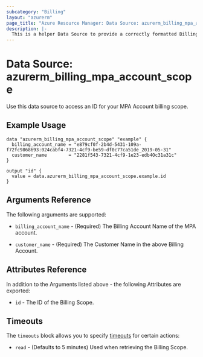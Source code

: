 ```yaml
---
subcategory: "Billing"
layout: "azurerm"
page_title: "Azure Resource Manager: Data Source: azurerm_billing_mpa_account_scope"
description: |-
  This is a helper Data Source to provide a correctly formatted Billing Scope ID for a Microsoft Partner Agreement Account.
---
```


# Data Source: azurerm_billing_mpa_account_scope

Use this data source to access an ID for your MPA Account billing scope.

## Example Usage

```hcl
data "azurerm_billing_mpa_account_scope" "example" {
  billing_account_name = "e879cf0f-2b4d-5431-109a-f72fc9868693:024cabf4-7321-4cf9-be59-df0c77ca51de_2019-05-31"
  customer_name        = "2281f543-7321-4cf9-1e23-edb4Oc31a31c"
}

output "id" {
  value = data.azurerm_billing_mpa_account_scope.example.id
}
```

## Arguments Reference

The following arguments are supported:

* `billing_account_name` - (Required) The Billing Account Name of the MPA account.

* `customer_name` - (Required) The Customer Name in the above Billing Account.

## Attributes Reference

In addition to the Arguments listed above - the following Attributes are exported:

* `id` - The ID of the Billing Scope.

## Timeouts

The `timeouts` block allows you to specify [timeouts](https://www.terraform.io/docs/configuration/resources.html#timeouts) for certain actions:

* `read` - (Defaults to 5 minutes) Used when retrieving the Billing Scope.
